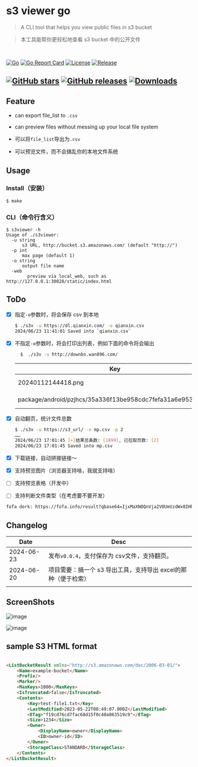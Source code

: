 # s3 viewer go
> A CLI tool that helps you view public files in s3 bucket 

> 本工具能帮你更轻松地查看 s3 bucket 中的公开文件
<br>

[![Go](https://img.shields.io/badge/Go-%2300ADD8.svg?&logo=go&logoColor=white)](#)
<a href="https://goreportcard.com/report/github.com/hi-unc1e/s3viewer-go"><img alt="Go Report Card" src="https://goreportcard.com/badge/github.com/hi-unc1e/s3viewer-go"/></a>
<a href="https://github.com/hi-unc1e/s3viewer-go/blob/main/LICENSE"><img alt="License" src="https://img.shields.io/github/license/hi-unc1e/s3viewer-go"/></a>
[![Release](https://github.com/hi-unc1e/s3viewer-go/actions/workflows/releaser.yml/badge.svg)](https://github.com/hi-unc1e/s3viewer-go/actions/workflows/releaser.yml)

<a href="https://github.com/hi-unc1e/s3viewer-go/stargazers"><img alt="GitHub stars" src="https://img.shields.io/github/stars/hi-unc1e/s3viewer-go"/></a>
<a href="https://github.com/hi-unc1e/s3viewer-go/releases"><img alt="GitHub releases" src="https://img.shields.io/github/release/hi-unc1e/s3viewer-go"/></a>
<a href="https://github.com/hi-unc1e/s3viewer-go/releases"><img alt="Downloads" src="https://img.shields.io/github/downloads/hi-unc1e/s3viewer-go/total?color=brightgreen"/></a>
----
## Feature
- can export file_list to `.csv`
- can preview files without messing up your local file system

- 可以将`file_list`导出为`.csv`
- 可以预览文件，而不会搞乱你的本地文件系统


## Usage
### Install（安装）
```bash
$ make
```
### CLI（命令行含义）
```
$ s3viewer -h
Usage of ./s3viewer:    
  -u string
      s3 URL, http://bucket.s3.amazonaws.com/ (default "http://")
  -p int
      max page (default 1)
  -o string
      output file name
  -web
        preview via local_web, such as http://127.0.0.1:30028/static/index.html
```
## ToDo
- [x] 指定`-o`参数时，将会保存 csv 到本地
    ```bash
    $ ./s3v -u https://dl.qianxin.com/ -o qianxin.csv
    2024/06/23 11:41:01 Saved into `qianxin.csv`
    ```
- [x] 不指定`-o`参数时，将会打印出列表，例如下面的命令将会输出
  ```bash
    $  ./s3v -u http://downbs.wan896.com/
  ```
  
  | Key                                                         | Size      | LastModifiedDate         |
  | ----------------------------------------------------------- | --------- | ------------------------ |
  | 20240112144418.png                                          | 347934    | 2024-01-17T09:25:17.000Z |
  | package/android/pzjhcs/35a336f13be958cdc7fefa31a6e953d5.apk | 463869061 | 2024-04-08T06:16:28.000Z |


- [x] 自动翻页，统计文件总数
  ```bash
  $ ./s3v -u https://s3_url/ -o mp.csv -p 2
  ……
  2024/06/23 17:01:45 [+]结果总条数: [1899], 已拉取页数: [2]
  2024/06/23 17:01:45 Saved into mp.csv
  ```
- [x] 下载链接，自动拼接链接～
- [x] 支持预览图片（浏览器支持啥，我就支持啥）
- [ ] 支持预览表格（开发中）
- [ ] 支持判断文件类型（在考虑要不要开发）

```html
fofa dork: https://fofa.info/result?qbase64=IjxMaXN0QnVja2V0UmVzdWx0IHhtbG5zPVwiaHR0cDovL3MzLmFtYXpvbmF3cy5jb20vZG9jLzIwMDYtMDMtMDEvXCI%2BIiAmJiBjb3VudHJ5PSJDTiIgJiYgaWNvbl9oYXNoPSIyMTAwMDcyMDYyIg%3D%3D


```

## Changelog
| Date       | Desc                                 |
| ---------- |--------------------------------------|
| 2024-06-23 | 发布`v0.0.4`，支付保存为 csv文件，支持翻页。         |
| 2024-06-20 | 项目需要：搞一个 s3 导出工具，支持导出 excel的那种（便于检索） |
|            |                                      |


## ScreenShots

![image](https://github.com/hi-unc1e/s3viewer-go/assets/67778054/e60da15d-6a9d-4582-9fa5-fa9edcbd0331)


![image](https://github.com/hi-unc1e/s3viewer-go/assets/67778054/1013bc8f-c1c2-4b91-b39e-af2589be659c)


    
## sample S3 HTML format
```html

<ListBucketResult xmlns="http://s3.amazonaws.com/doc/2006-03-01/">
    <Name>example-bucket</Name>
    <Prefix/>
    <Marker/>
    <MaxKeys>1000</MaxKeys>
    <IsTruncated>false</IsTruncated>
    <Contents>
        <Key>test-file1.txt</Key>
        <LastModified>2023-05-22T08:49:07.000Z</LastModified>
        <ETag>"f19cd76cd7fac68d15f0c40a063519c9"</ETag>
        <Size>1234</Size>
        <Owner>
            <DisplayName>owner</DisplayName>
            <ID>owner-id</ID>
        </Owner>
        <StorageClass>STANDARD</StorageClass>
    </Contents>
</ListBucketResult>
```
